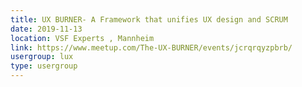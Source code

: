 ```yaml
---
title: UX BURNER- A Framework that unifies UX design and SCRUM
date: 2019-11-13
location: VSF Experts , Mannheim
link: https://www.meetup.com/The-UX-BURNER/events/jcrqrqyzpbrb/
usergroup: lux
type: usergroup
---
```


